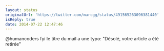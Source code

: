 ```yaml
---
layout: status
originalUrl: 'https://twitter.com/marcgg/status/491565263096381440'
isReply: true
date: 2014-07-22 12:47:46
---
```


@humancoders fyi le titre du mail a une typo: "Désolé, votre article a été retirée"
